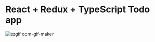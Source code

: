 # React + Redux + TypeScript Todo app

![ezgif com-gif-maker](https://user-images.githubusercontent.com/74892817/152666965-ffc04ecd-af6d-4190-8568-1dc2a30ceb7b.gif)

